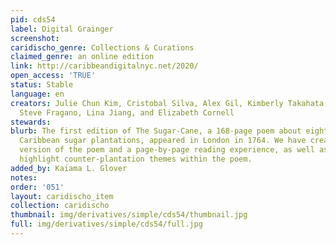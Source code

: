 ```yaml
---
pid: cds54
label: Digital Grainger
screenshot: 
caridischo_genre: Collections & Curations
claimed_genre: an online edition
link: http://caribbeandigitalnyc.net/2020/
open_access: 'TRUE'
status: Stable
language: en
creators: Julie Chun Kim, Cristobal Silva, Alex Gil, Kimberly Takahata, Ami Yoon,
  Steve Fragano, Lina Jiang, and Elizabeth Cornell
stewards: 
blurb: The first edition of The Sugar-Cane, a 168-page poem about eighteenth-century
  Caribbean sugar plantations, appeared in London in 1764. We have created one full-text
  version of the poem and a page-by-page reading experience, as well as excerpts that
  highlight counter-plantation themes within the poem.
added_by: Kaiama L. Glover
notes: 
order: '051'
layout: caridischo_item
collection: caridischo
thumbnail: img/derivatives/simple/cds54/thumbnail.jpg
full: img/derivatives/simple/cds54/full.jpg
---
```

